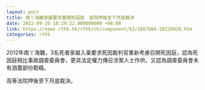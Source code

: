 ```yaml
---
layout: post
title: 南丫海難家屬要求重開死因庭　高院押後至下月底裁決
date: 2022-09-20 18:29:22.000000000 +08:00
link: https://news.rthk.hk/rthk/ch/component/k2/1667666-20220920.htm
categories: rthk
---
```


2012年南丫海難，3名死者家屬入稟要求死因裁判官重新考慮召開死因庭，認為死因庭相比事故調查委員會，更具法定權力傳召涉案人士作供，又認為調查委員會未有涵蓋部份範疇。

高等法院押後至下月底裁決。
